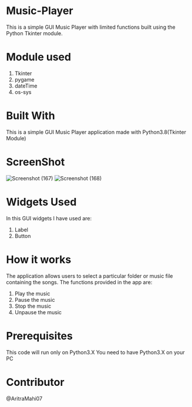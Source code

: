 # Music-Player
This is a simple GUI Music Player with limited functions built using the Python Tkinter module.

# Module used
1. Tkinter 
2. pygame 
3. dateTime 
4. os-sys

# Built With
This is a simple GUI Music Player application made with Python3.8(Tkinter Module)

# ScreenShot
![Screenshot (167)](https://github.com/AritraMahi07/Music-Player/assets/138608319/325b0456-756d-4d95-b551-4b56c063f826)
![Screenshot (168)](https://github.com/AritraMahi07/Music-Player/assets/138608319/824010e4-1649-46e0-bb8f-893c7c611e49)

# Widgets Used
In this GUI widgets I have used are: 
1. Label
2. Button

# How it works
The application allows users to select a particular folder or music file containing the songs. The functions provided in the app are:
1. Play the music
2. Pause the music
3. Stop the music
4. Unpause the music

# Prerequisites
This code will run only on Python3.X You need to have Python3.X on your PC

# Contributor
@AritraMahi07


